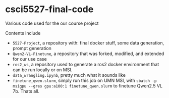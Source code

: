 # csci5527-final-code

Various code used for the our course project

Contents include

- `5527-Project`, a repository with: final docker stuff, some data generation, prompt generation
- `Qwen2-VL-Finetune`, a repository that was forked, modified, and extended for our use case
- `ros2_ws`, a repository used to generate a ros2 docker environment that can be run locally or on MSI.
- `data_wrangling.ipynb`, pretty much what it sounds like
- `finetune_qwen.slurm`, simply run this job on UMN MSI, with `sbatch -p msigpu --gres gpu:a100:1 finetune_qwen.slurm` to finetune Qwen2.5 VL 7b. Thats all.
